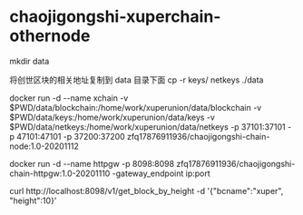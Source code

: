 # chaojigongshi-xuperchain-othernode

mkdir data

将创世区块的相关地址复制到 data 目录下面
cp -r  keys/ netkeys ./data

docker run -d --name xchain -v $PWD/data/blockchain:/home/work/xuperunion/data/blockchain -v $PWD/data/keys:/home/work/xuperunion/data/keys -v $PWD/data/netkeys:/home/work/xuperunion/data/netkeys -p 37101:37101 -p 47101:47101 -p 37200:37200 zfq17876911936/chaojigongshi-chain-node:1.0-20201112

docker run -d --name httpgw -p 8098:8098 zfq17876911936/chaojigongshi-chain-httpgw:1.0-20201110 -gateway_endpoint ip:port

curl http://localhost:8098/v1/get_block_by_height -d '{"bcname":"xuper", "height":10}'

